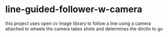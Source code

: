 # line-guided-follower-w-camera
this project uses open cv image library to follow a line using a camera attached to wheels the camera takes shots and determines the dirctin to go
